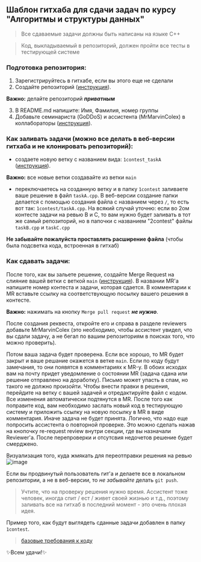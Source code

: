 ## Шаблон гитхаба для сдачи задач по курсу "Алгоритмы и структуры данных"

> Все сдаваемые задачи должны быть написаны на языке С++

> Код, выкладываемый в репозиторий, должен пройти все тесты в тестирующей системе 

### Подготовка репозитория:
1. Зарегистрируйтесь в гитхабе, если вы этого еще не сделали
2. Создайте репозиторий ([инструкция](https://docs.github.com/en/get-started/quickstart/create-a-repo)).

**Важно:** делайте репозиторий ***приватным***

3. В README.md напишите: Имя, Фамилия, номер группы
4. Добавьте семинариста (GoDDoS) и ассистента (MrMarvinColex) в коллабораторы ([инструкция](https://docs.github.com/en/account-and-profile/setting-up-and-managing-your-personal-account-on-github/managing-access-to-your-personal-repositories/inviting-collaborators-to-a-personal-repository)).


### Как заливать задачи (можно все делать в веб-версии гитхаба и не клонировать репозиторий):
- создаете новую ветку с названием вида: ```1contest_taskA``` ([инструкция](https://docs.github.com/en/pull-requests/collaborating-with-pull-requests/proposing-changes-to-your-work-with-pull-requests/creating-and-deleting-branches-within-your-repository)).

**Важно:** все новые ветки создавайте из ветки ```main```
- переключаетесь на созданную ветку и в папку ```1contest``` заливаете ваше решение в файл ```taskA.cpp```. В веб-версии создание папки делается с помощью создания файла с названием через ```/```, то есть вот так: ```1contest/taskA.cpp```. На всякий случай уточню: если во 2ом контесте задачи на ревью B и С, то вам нужно будет заливать в тот же самый репозиторий, но в папочки с названием "2contest" файлы ```taskB.cpp``` и ```taskC.cpp```

**Не забывайте пожалуйста проставлять расширение файла** (чтобы была подсветка кода, встроенная в гитхаб)

### Как сдавать задачи:
После того, как вы зальете решение, создайте Merge Request на слияние вашей ветки с веткой ```main``` ([инструкция](https://docs.github.com/en/pull-requests/collaborating-with-pull-requests/proposing-changes-to-your-work-with-pull-requests/creating-a-pull-request)). В названии MR'a напишите номер контеста и задачи, которая сдается. В комментарии к MR вставьте ссылку на соответствующую посылку вашего решения в контесте.

**Важно:** нажимать на кнопку ```Merge pull request``` ***не нужно***.

После создания реквеста, откройте его и справа в разделе reviewers добавьте MrMarvinColex (это необходимо, чтобы ассистент увидел, что вы сдали задачу, а не бегал по вашим репозиториям в поисках того, что можно проверить).

Потом ваша задача будет проверена. Если все хорошо, то MR будет закрыт и ваше решание окажется в ветке ```main```. Если по коду будут замечания, то они появятся в комментариях к MR-у. В обоих исходах вам на почту придет уведомление о состоянии MR (задача сдана или решение отправлено на доработку). Письмо может упасть в спам, но такого не должно произойти. Чтобы внести правки в решения, перейдите на ветку с вашей задачей и отредактируйте файл с кодом. Все изменения автоматически подтянутся в MR. После того как поправите код, вам необходимо заслать новый код в тестирующую систему и приложить ссылку на новую посылку в MR в виде комментария. Иначе задача не будет принята. Логично, что надо еще попросить ассистента о повторной проверке. Это можно сделать нажав на кнопочку re-request review внутри секции, где вы назначали Reviewer'а. После перепроверки и отсутсвия недочетов решение будет смерджено.

Визуализация того, куда жмякать для переотправки решения на ревью
![image](https://github.com/PolinaChubenko/AaDS-template/assets/70897695/5e5a4781-4d53-46aa-a89e-8668b959eac8)

Если вы продвинутый пользователь гит'а и делаете все в локальном репозитории, а не в веб-версии, то *не забывайте* делать ```git push```. 

> Учтите, что на проверку решения нужно время. Ассистент тоже человек, иногда спит / ест / живет своей жизнью и т.д., поэтому заливать все на гитхаб в последний момент - это очень плохая идея. 

Пример того, как будут выглядеть сданные задачи добавлен в папку ```1contest```.

> [базовые требования к коду](https://docs.google.com/document/d/1l9Wy2ViKqUcmof47XmRrBSxeCYJFHxVIysBv16A3TFs/edit?usp=sharing)

:sparkles:Всем удачи!:sparkles:
